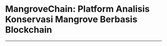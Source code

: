 # MangroveChain: Platform Analisis Konservasi Mangrove Berbasis Blockchain
-------------------------------------------------------------------------
